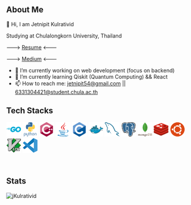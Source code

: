 <!--
**jKulrativid/jKulrativid** is a ✨ _special_ ✨ repository because its `README.md` (this file) appears on your GitHub profile.

Here are some ideas to get you started:

- 🔭 I’m currently working on ...
- 🌱 I’m currently learning ...
- 👯 I’m looking to collaborate on ...
- 🤔 I’m looking for help with ...
- 💬 Ask me about ...
- 📫 How to reach me: ...
- 😄 Pronouns: ...
- ⚡ Fun fact: ...
-->

## About Me

👋 Hi, I am Jetnipit Kulrativid

Studying at Chulalongkorn University, Thailand

---> [Resume](resume.pdf) <---

---> [Medium](https://medium.com/@jetnipit54) <---
    
- 🔭 I’m currently working on web development (focus on backend)
- 🌱 I’m currently learning Qiskit (Quantum Computing) && React
- 📫 How to reach me: jetnipit54@gmail.com || 6331304421@student.chula.ac.th

## Tech Stacks
<p>
    <img src="https://github.com/devicons/devicon/blob/master/icons/go/go-original-wordmark.svg" alt="golang" width="40" height="40" />
    <img src="https://github.com/devicons/devicon/blob/master/icons/python/python-original-wordmark.svg" alt="python" width="40" height="40" />
    <img src="https://github.com/devicons/devicon/blob/master/icons/cplusplus/cplusplus-original.svg" alt="cplusplus" width="40" height="40" />
    <img src="https://github.com/devicons/devicon/blob/master/icons/java/java-original.svg" alt="java" width="40" height="40" />
    <img src="https://github.com/devicons/devicon/blob/master/icons/c/c-original.svg" alt="c" width="40" height="40" />
    <img src="https://github.com/devicons/devicon/blob/master/icons/docker/docker-original.svg" alt="docker" width="40" height="40" />
    <img src="https://github.com/devicons/devicon/blob/master/icons/mysql/mysql-original.svg" alt="mysql" width="40" height="40" />
    <img src="https://github.com/devicons/devicon/blob/master/icons/postgresql/postgresql-original.svg" alt="postgress" width="40" height="40" />
    <img src="https://github.com/devicons/devicon/blob/master/icons/mongodb/mongodb-original-wordmark.svg" alt="mongodb" witdh="40" height="40" />
    <img src="https://github.com/devicons/devicon/blob/master/icons/redis/redis-original.svg" alt="redis" width="40" height="40" />
    <img src="https://github.com/devicons/devicon/blob/master/icons/ubuntu/ubuntu-plain.svg" alt="ubuntu" width="40" height="40" />
    <img src="https://github.com/devicons/devicon/blob/master/icons/vim/vim-original.svg" alt="vim" width="40" height="40" />
    <img src="https://github.com/devicons/devicon/blob/master/icons/vscode/vscode-original.svg" alt="vscode" width="40" height="40" />
</p>
<br>

## Stats
<p><img align="center" src="https://github-readme-stats.vercel.app/api?username=jKulrativid&show_icons=true&locale=en" alt="jKulrativid" /></p>
<br>
